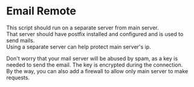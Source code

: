 # Email Remote  

This script should run on a separate server from main server.  
That server should have postfix installed and configured and is used to send mails.  
Using a separate server can help protect main server's ip.  

Don't worry that your mail server will be abused by spam, as a key is needed to send the email. The key is encrypted during the connection.  
By the way, you can also add a firewall to allow only main server to make requests.  